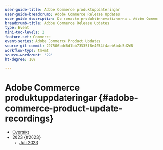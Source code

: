 ```yaml
---
user-guide-title: Adobe Commerce produktuppdateringar
user-guide-breadcrumb: Adobe Commerce Release Updates
user-guide-description: De senaste produktinnovationerna i Adobe Commerce presenteras av Adobe Commerce produktteam.
breadcrumb-title: Adobe Commerce Release Updates
type: Event
mini-toc-levels: 2
feature-set: Commerce
event-series: Adobe Commerce Product Updates
source-git-commit: 297506bdd6d1bb73335f8e4054f4aeb3b4c5d2d8
workflow-type: tm+mt
source-wordcount: '29'
ht-degree: 10%

---
```



# Adobe Commerce produktuppdateringar {#adobe-commerce-product-update-recordings}

+ [Översikt](overview.md)
+ 2023 {#2023}
   + [Juli 2023](2023/july2023.md)
